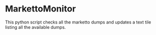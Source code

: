 # MarkettoMonitor
This python script checks all the marketto dumps and updates a text tile listing all the available dumps. 
